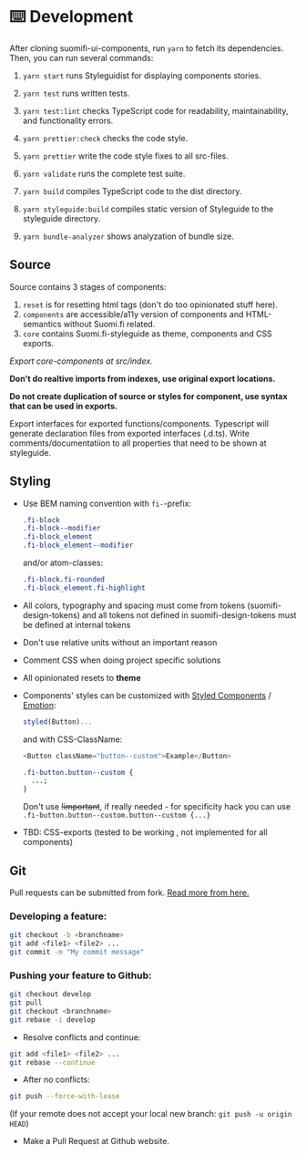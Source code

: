 # ⌨️ Development

After cloning suomifi-ui-components, run `yarn` to fetch its dependencies. Then, you can run several commands:

1. `yarn start` runs Styleguidist for displaying components stories.

2. `yarn test` runs written tests.

3. `yarn test:lint` checks TypeScript code for readability, maintainability, and functionality errors.

4. `yarn prettier:check` checks the code style.

5. `yarn prettier` write the code style fixes to all src-files.

6. `yarn validate` runs the complete test suite.

7. `yarn build` compiles TypeScript code to the dist directory.

8. `yarn styleguide:build` compiles static version of Styleguide to the styleguide directory.

9. `yarn bundle-analyzer` shows analyzation of bundle size.

## Source

Source contains 3 stages of components:

1. `reset` is for resetting html tags (don't do too opinionated stuff here).
2. `components` are accessible/a11y version of components and HTML-semantics without Suomi.fi related.
3. `core` contains Suomi.fi-styleguide as theme, components and CSS exports.

_Export core-components at src/index._

**Don't do realtive imports from indexes, use original export locations.**

**Do not create duplication of source or styles for component, use syntax that can be used in exports.**

Export interfaces for exported functions/components. Typescript will generate declaration files from exported interfaces (.d.ts). Write comments/documentatiion to all properties that need to be shown at styleguide.

## Styling

- Use BEM naming convention with `fi-`-prefix:
  ```css
  .fi-block
  .fi-block--modifier
  .fi-block_element
  .fi-block_element--modifier
  ```
  and/or atom-classes:
  ```css
  .fi-block.fi-rounded
  .fi-block_element.fi-highlight
  ```
- All colors, typography and spacing must come from tokens (suomifi-design-tokens) and all tokens not defined in suomifi-design-tokens must be defined at internal tokens
- Don't use relative units without an important reason
- Comment CSS when doing project specific solutions
- All opinionated resets to **theme**

- Components' styles can be customized with [Styled Components](https://github.com/styled-components/styled-components) / [Emotion](https://github.com/emotion-js/emotion):

  ```javascript
  styled(Button)...
  ```

  and with CSS-ClassName:

  ```javascript
  <Button className="button--custom">Example</Button>
  ```

  ```css
  .fi-button.button--custom {
    ...;
  }
  ```

  Don't use ~~!important~~, if really needed - for specificity hack you can use `.fi-button.button--custom.button--custom {...}`

- TBD: CSS-exports (tested to be working , not implemented for all components)

## Git

Pull requests can be submitted from fork. [Read more from here.](https://guides.github.com/activities/forking/)

### Developing a feature:

```bash
git checkout -b <branchname>
git add <file1> <file2> ...
git commit -m "My commit message"
```

### Pushing your feature to Github:

```bash
git checkout develop
git pull
git checkout <branchname>
git rebase -i develop
```

- Resolve conflicts and continue:

```bash
git add <file1> <file2> ...
git rebase --continue
```

- After no conflicts:

```bash
git push --force-with-lease
```

(If your remote does not accept your local new branch: `git push -u origin HEAD`)

- Make a Pull Request at Github website.
